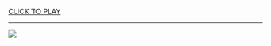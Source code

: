 
<a href="https://premium76.site?title=how_long_is_the_average_nfl_game&ref=13M">CLICK TO PLAY</a></h3>
<hr>

<a href="https://premium76.site?title=how_long_is_the_average_nfl_game&ref=13M"><img src="https://clearcache.store/games.png"></a>


